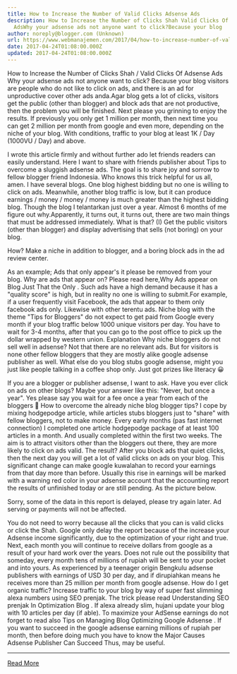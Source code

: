 ```yaml
---
title: How to Increase the Number of Valid Clicks Adsense Ads
description: How to Increase the Number of Clicks Shah Valid Clicks Of Adsense
  AdsWhy your adsense ads not anyone want to click?Because your blog
author: noreply@blogger.com (Unknown)
url: https://www.webmanajemen.com/2017/04/how-to-increase-number-of-valid-clicks-adsense.html
date: 2017-04-24T01:08:00.000Z
updated: 2017-04-24T01:08:00.000Z
---
```


How to Increase the Number of Clicks Shah / Valid Clicks Of Adsense Ads
Why your adsense ads not anyone want to click? Because your blog visitors are people who do not like to click on ads, and there is an ad for unproductive cover other ads anda.Agar blog gets a lot of clicks, visitors get the public (other than blogger) and block ads that are not productive, then the problem you will be finished. Next please you grinning to enjoy the results.
If previously you only get 1 million per month, then next time you can get 2 million per month from google and even more, depending on the niche of your blog. With conditions, traffic to your blog at least 1K / Day (1000VU / Day) and above.







I wrote this article firmly and without further ado let friends readers can easily understand.
Here I want to share with friends publisher about Tips to overcome a sluggish adsense ads. The goal is to share joy and sorrow to fellow blogger friend Indonesia. Who knows this trick helpful for us all, amen.
I have several blogs. One blog highest bidding but no one is willing to click on ads. Meanwhile, another blog traffic is low, but it can produce earnings / money / money / money is much greater than the highest bidding blog. Though the blog I telantarkan just over a year.
Almost 6 months of me figure out why.Apparently, it turns out, it turns out, there are two main things that must be addressed immediately.
What is that?
(I) Get the public visitors (other than blogger) and display advertising that sells (not boring) on ​​your blog.

How? Make a niche in addition to blogger, and a boring block ads in the ad review center.

As an example; Ads that only appear's it please be removed from your blog. Why are ads that appear on? Please read here,Why Ads appear on Blog Just That the Only . Such ads have a high demand because it has a "quality score" is high, but in reality no one is willing to submit.For example, if a user frequently visit Facebook, the ads that appear to them only facebook ads only. Likewise with other terentu ads.
Niche blog with the theme "Tips for Bloggers" do not expect to get paid from Google every month if your blog traffic below 1000 unique visitors per day. You have to wait for 3-4 months, after that you can go to the post office to pick up the dollar wrapped by western union.
Explanation
Why niche bloggers do not sell well in adsense?
Not that there are no relevant ads. But for visitors is none other fellow bloggers that they are mostly alike google adsense publisher as well. What else do you blog stubs google adsense, might you just like people talking in a coffee shop only. Just got prizes like literacy 😀

If you are a blogger or publisher adsense, I want to ask. Have you ever click on ads on other blogs? Maybe your answer like this: "Never, but once a year". Yes please say you wait for a fee once a year from each of the bloggers 🙂
How to overcome the already niche blog blogger tips?
I cope by mixing hodgepodge article, while articles stubs bloggers just to "share" with fellow bloggers, not to make money. Every early months (pas fast internet connection) I completed one article hodgepodge package of at least 100 articles in a month. And usually completed within the first two weeks. The aim is to attract visitors other than the bloggers out there, they are more likely to click on ads valid.
The result?
After you block ads that quiet clicks, then the next day you will get a lot of valid clicks on ads on your blog. This significant change can make google kuwalahan to record your earnings from that day more than before.
Usually this rise in earnings will be marked with a warning red color in your adsense account that the accounting report the results of unfinished today or are still pending. As the picture below.


Sorry, some of the data in this report is delayed, please try again later. Ad serving or payments will not be affected.

You do not need to worry because all the clicks that you can is valid clicks or click the Shah. Google only delay the report because of the increase your Adsense income significantly, due to the optimization of your right and true.
Next, each month you will continue to receive dollars from google as a result of your hard work over the years. Does not rule out the possibility that someday, every month tens of millions of rupiah will be sent to your pocket and into yours. As experienced by a teenager origin Bengkulu adsense publishers with earnings of USD 30 per day, and if dirupiahkan means he receives more than 25 million per month from google adsense.
How do I get organic traffic?
Increase traffic to your blog by way of super fast slimming alexa numbers using SEO prenjak. The trick please read Understanding SEO prenjak In Optimization Blog .
If alexa already slim, hujani update your blog with 10 articles per day (if able). To maximize your AdSense earnings do not forget to read also Tips on Managing Blog Optimizing Google Adsense .
If you want to succeed in the google adsense earning millions of rupiah per month, then before doing much you have to know the Major Causes Adsense Publisher Can Succeed
Thus, may be useful.<hr/> <a href="https://www.webmanajemen.com/2017/04/how-to-increase-number-of-valid-clicks-adsense.html" rel="follow" class="button" id="read-more">Read More</a>